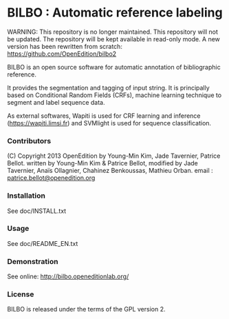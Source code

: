 # BILBO : Automatic reference labeling


WARNING: This repository is no longer maintained. 
This repository will not be updated. The repository will be kept available in read-only mode. 
A new version has been rewritten from scratch:
https://github.com/OpenEdition/bilbo2

BILBO is an open source software for automatic annotation of bibliographic reference.

It provides the segmentation and tagging of input string. It is principally based on
Conditional Random Fields (CRFs), machine learning technique to segment and label
sequence data.

As external softwares, Wapiti is used for CRF learning and inference (https://wapiti.limsi.fr)
and SVMlight is used for sequence classification.

### Contributors
(C) Copyright 2013 OpenEdition by Young-Min Kim, Jade Tavernier, Patrice Bellot.
written by Young-Min Kim & Patrice Bellot, 
modified by Jade Tavernier, Anaïs Ollagnier, Chahinez Benkoussas, Mathieu Orban.
email : patrice.bellot@openedition.org

### Installation
See doc/INSTALL.txt

### Usage
See doc/README_EN.txt

### Demonstration 
See online: http://bilbo.openeditionlab.org/

### License 
BILBO is released under the terms of the GPL version 2.
